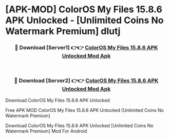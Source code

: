 # [APK-MOD] ColorOS My Files 15.8.6 APK Unlocked - [Unlimited Coins No Watermark Premium] dlutj



<div align="center">
<h3>🔴 Download [Server1] 👉👉 <a href="https://momento.my/?title=ColorOS_My_Files_15.8.6_APK_Unlocked">ColorOS My Files 15.8.6 APK Unlocked Mod Apk</a></h3><br>

<h3>🔴 Download [Server2] 👉👉 <a href="https://momento.my/?title=ColorOS_My_Files_15.8.6_APK_Unlocked">ColorOS My Files 15.8.6 APK Unlocked Mod Apk</a></h3>
</div>



Download ColorOS My Files 15.8.6 APK Unlocked 

Free APK MOD ColorOS My Files 15.8.6 APK Unlocked [Unlimited Coins No Watermark Premium]

Download ColorOS My Files 15.8.6 APK Unlocked [Unlimited Coins No Watermark Premium] Mod For Android
